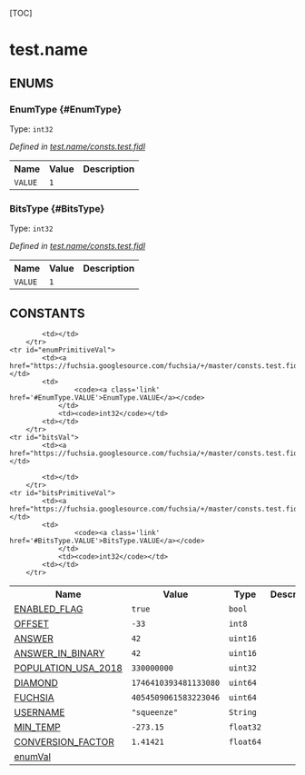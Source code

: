 [TOC]

# test.name






## **ENUMS**

### EnumType {#EnumType}
Type: <code>int32</code>

*Defined in [test.name/consts.test.fidl](https://fuchsia.googlesource.com/fuchsia/+/master/consts.test.fidl#14)*



<table>
    <tr><th>Name</th><th>Value</th><th>Description</th></tr><tr>
            <td><code>VALUE</code></td>
            <td><code>1</code></td>
            <td></td>
        </tr></table>

### BitsType {#BitsType}
Type: <code>int32</code>

*Defined in [test.name/consts.test.fidl](https://fuchsia.googlesource.com/fuchsia/+/master/consts.test.fidl#21)*



<table>
    <tr><th>Name</th><th>Value</th><th>Description</th></tr><tr>
            <td><code>VALUE</code></td>
            <td><code>1</code></td>
            <td></td>
        </tr></table>









## **CONSTANTS**

<table>
    <tr><th>Name</th><th>Value</th><th>Type</th><th>Description</th></tr><tr id="ENABLED_FLAG">
            <td><a href="https://fuchsia.googlesource.com/fuchsia/+/master/consts.test.fidl#3">ENABLED_FLAG</a></td>
            <td>
                    <code>true</code>
                </td>
                <td><code>bool</code></td>
            <td></td>
        </tr>
    <tr id="OFFSET">
            <td><a href="https://fuchsia.googlesource.com/fuchsia/+/master/consts.test.fidl#4">OFFSET</a></td>
            <td>
                    <code>-33</code>
                </td>
                <td><code>int8</code></td>
            <td></td>
        </tr>
    <tr id="ANSWER">
            <td><a href="https://fuchsia.googlesource.com/fuchsia/+/master/consts.test.fidl#5">ANSWER</a></td>
            <td>
                    <code>42</code>
                </td>
                <td><code>uint16</code></td>
            <td></td>
        </tr>
    <tr id="ANSWER_IN_BINARY">
            <td><a href="https://fuchsia.googlesource.com/fuchsia/+/master/consts.test.fidl#6">ANSWER_IN_BINARY</a></td>
            <td>
                    <code>42</code>
                </td>
                <td><code>uint16</code></td>
            <td></td>
        </tr>
    <tr id="POPULATION_USA_2018">
            <td><a href="https://fuchsia.googlesource.com/fuchsia/+/master/consts.test.fidl#7">POPULATION_USA_2018</a></td>
            <td>
                    <code>330000000</code>
                </td>
                <td><code>uint32</code></td>
            <td></td>
        </tr>
    <tr id="DIAMOND">
            <td><a href="https://fuchsia.googlesource.com/fuchsia/+/master/consts.test.fidl#8">DIAMOND</a></td>
            <td>
                    <code>1746410393481133080</code>
                </td>
                <td><code>uint64</code></td>
            <td></td>
        </tr>
    <tr id="FUCHSIA">
            <td><a href="https://fuchsia.googlesource.com/fuchsia/+/master/consts.test.fidl#9">FUCHSIA</a></td>
            <td>
                    <code>4054509061583223046</code>
                </td>
                <td><code>uint64</code></td>
            <td></td>
        </tr>
    <tr id="USERNAME">
            <td><a href="https://fuchsia.googlesource.com/fuchsia/+/master/consts.test.fidl#10">USERNAME</a></td>
            <td><code>&quot;squeenze&quot;</code></td>
                    <td><code>String</code></td>
            <td></td>
        </tr>
    <tr id="MIN_TEMP">
            <td><a href="https://fuchsia.googlesource.com/fuchsia/+/master/consts.test.fidl#11">MIN_TEMP</a></td>
            <td>
                    <code>-273.15</code>
                </td>
                <td><code>float32</code></td>
            <td></td>
        </tr>
    <tr id="CONVERSION_FACTOR">
            <td><a href="https://fuchsia.googlesource.com/fuchsia/+/master/consts.test.fidl#12">CONVERSION_FACTOR</a></td>
            <td>
                    <code>1.41421</code>
                </td>
                <td><code>float64</code></td>
            <td></td>
        </tr>
    <tr id="enumVal">
            <td><a href="https://fuchsia.googlesource.com/fuchsia/+/master/consts.test.fidl#17">enumVal</a></td>
            
            <td></td>
        </tr>
    <tr id="enumPrimitiveVal">
            <td><a href="https://fuchsia.googlesource.com/fuchsia/+/master/consts.test.fidl#18">enumPrimitiveVal</a></td>
            <td>
                    <code><a class='link' href='#EnumType.VALUE'>EnumType.VALUE</a></code>
                </td>
                <td><code>int32</code></td>
            <td></td>
        </tr>
    <tr id="bitsVal">
            <td><a href="https://fuchsia.googlesource.com/fuchsia/+/master/consts.test.fidl#24">bitsVal</a></td>
            
            <td></td>
        </tr>
    <tr id="bitsPrimitiveVal">
            <td><a href="https://fuchsia.googlesource.com/fuchsia/+/master/consts.test.fidl#25">bitsPrimitiveVal</a></td>
            <td>
                    <code><a class='link' href='#BitsType.VALUE'>BitsType.VALUE</a></code>
                </td>
                <td><code>int32</code></td>
            <td></td>
        </tr>
    
</table>



